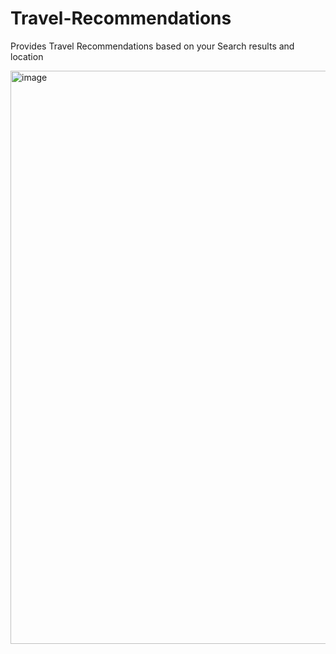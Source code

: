 # Travel-Recommendations
Provides Travel Recommendations based on your Search results and location

<img width="917" alt="image" src="https://github.com/user-attachments/assets/dd067cd6-c5af-46e6-b7d9-6c1fc1d2ed3e" />

